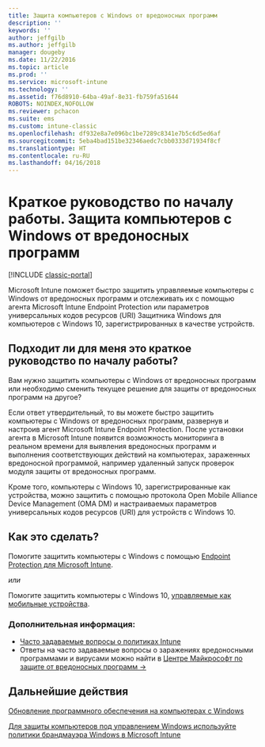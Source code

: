 ```yaml
---
title: Защита компьютеров с Windows от вредоносных программ
description: ''
keywords: ''
author: jeffgilb
ms.author: jeffgilb
manager: dougeby
ms.date: 11/22/2016
ms.topic: article
ms.prod: ''
ms.service: microsoft-intune
ms.technology: ''
ms.assetid: f76d8910-64ba-49af-8e31-fb759fa51644
ROBOTS: NOINDEX,NOFOLLOW
ms.reviewer: pchacon
ms.suite: ems
ms.custom: intune-classic
ms.openlocfilehash: df932e8a7e096bc1be7289c8341e7b5c6d5ed6af
ms.sourcegitcommit: 5eba4bad151be32346aedc7cbb0333d71934f8cf
ms.translationtype: HT
ms.contentlocale: ru-RU
ms.lasthandoff: 04/16/2018
---
```

# <a name="quick-start-guide-protect-windows-pcs-against-malware-threats"></a>Краткое руководство по началу работы. Защита компьютеров с Windows от вредоносных программ

[!INCLUDE [classic-portal](../includes/classic-portal.md)]

Microsoft Intune поможет быстро защитить управляемые компьютеры с Windows от вредоносных программ и отслеживать их с помощью агента Microsoft Intune Endpoint Protection или параметров универсальных кодов ресурсов (URI) Защитника Windows для компьютеров с Windows 10, зарегистрированных в качестве устройств.

## <a name="is-this-quick-start-guide-right-for-me"></a>Подходит ли для меня это краткое руководство по началу работы?
Вам нужно защитить компьютеры с Windows от вредоносных программ или необходимо сменить текущее решение для защиты от вредоносных программ на другое?

Если ответ утвердительный, то вы можете быстро защитить компьютеры с Windows от вредоносных программ, развернув и настроив агент Microsoft Intune Endpoint Protection. После установки агента в Microsoft Intune появится возможность мониторинга в реальном времени для выявления вредоносных программ и выполнения соответствующих действий на компьютерах, зараженных вредоносной программой, например удаленный запуск проверок модуля защиты от вредоносных программ.

Кроме того, компьютеры с Windows 10, зарегистрированные как устройства, можно защитить с помощью протокола Open Mobile Alliance Device Management (OMA DM) и настраиваемых параметров универсальных кодов ресурсов (URI) для устройств с Windows 10.

## <a name="how-do-i-do-it"></a>Как это сделать?
Помогите защитить компьютеры с Windows с помощью [Endpoint Protection для Microsoft Intune](/intune-classic/deploy-use/help-secure-windows-pcs-with-endpoint-protection-for-microsoft-intune).

*или*

Помогите защитить компьютеры с Windows 10, [управляемые как мобильные устройства](/intune-classic/deploy-use/windows-10-policy-settings-in-microsoft-intune).


### <a name="additional-information"></a>Дополнительная информация:
- [Часто задаваемые вопросы о политиках Intune](/intune-classic/deploy-use/manage-settings-and-features-on-your-devices-with-microsoft-intune-policies#frequently-asked-questions-about-intune-policies)
- Ответы на часто задаваемые вопросы о заражениях вредоносными программами и вирусами можно найти в <a href="https://www.microsoft.com/security/portal/mmpc/" target="_blank"> Центре Майкрософт по защите от вредоносных программ &rarr;</a>


## <a name="what-should-i-do-next"></a>Дальнейшие действия
[Обновление программного обеспечения на компьютерах с Windows](/intune-classic/deploy-use/keep-windows-pcs-up-to-date-with-software-updates-in-microsoft-intune)

[Для защиты компьютеров под управлением Windows используйте политики брандмауэра Windows в Microsoft Intune](/intune-classic/deploy-use/help-protect-windows-pcs-using-windows-firewall-policies-in-microsoft-intune)
